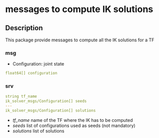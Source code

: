 # messages to compute IK solutions #



## Description
This package provide messages to compute all the IK solutions for a TF

### msg

- Configuration: joint state
```yaml
float64[] configuration
```

### srv

```yaml
string tf_name
ik_solver_msgs/Configuration[] seeds
---
ik_solver_msgs/Configuration[] solutions
```

- _tf_name_ name of the TF where the IK has to be computed
- _seeds_ list of configurations used as seeds (not mandatory)
- _solutions_ list of solutions
